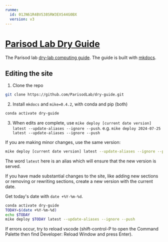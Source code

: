 ```yaml
---
runme:
  id: 01JN61R4BVS38SRW3EXS44G0BX
  version: v3
---
```


# [Parisod Lab Dry Guide](https://parisodlab.github.io/dry-guide/latest/)

The Parisod lab [dry-lab computing guide](https://parisodlab.github.io/dry-guide/latest/). The guide is built with [mkdocs](http://www.mkdocs.org/).

## Editing the site

1. Clone the repo

```sh {"id":"01JN61R4BVS38SRW3EXE73R62A"}
git clone https://github.com/ParisodLab/dry-guide.git
```

2. Install `mkdocs` and `mike=0.4.2`, with conda and pip (both)

```sh {"id":"01JN61R4BVS38SRW3EXGNP9D8A"}
conda activate dry-guide

```

3. When edits are complete, use `mike deploy [current date version] latest --update-aliases --ignore --push`.
   e.g. `mike deploy 2024-07-25 latest --update-aliases --ignore --push`

If you are making minor changes, use the same version:

```bash {"id":"01JN61R4BVS38SRW3EXHX79SKZ"}
mike deploy [current date version] latest --update-aliases --ignore --push
```

The word `latest` here is an alias which will ensure that the new version is served.

If you have made substantial changes to the site, like adding new sections or removing or rewriting sections, create a new version with the current date.

Get today's date with `date +%Y-%m-%d`.

```bash {"id":"01JN61SBMWNGADK7AKSFTRSYPP","interactive":"true"}
conda activate dry-guide
TODAY=$(date +%Y-%m-%d)
echo $TODAY
mike deploy $TODAY latest --update-aliases --ignore --push
```

If errors occur, try to reload vscode (shift-control-P to open the Command Palette then find Developer: Reload Window and press Enter).